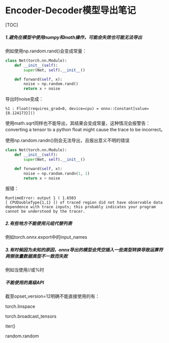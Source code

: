 # Encoder-Decoder模型导出笔记

[TOC]

##### 1.避免在模型中使用numpy和math操作，可能会失效也可能无法导出

例如使用np.random.rand()会变成常量：

```python
class Net(torch.nn.Module):
    def __init__(self):
        super(Net, self).__init__()

    def forward(self, x):
        noise = np.random.rand()
        return x + noise
```

导出时noise变成：

```
%1 : Float(requires_grad=0, device=cpu) = onnx::Constant[value={0.124173}]()
```

使用math.sqrt同样也不能导出，其结果会变成常量，这种情况会报警告：converting a tensor to a python float might cause the trace to be incorrect。

使用np.random.randn()则会无法导出，且报出意义不明的错误

```python
class Net(torch.nn.Module):
    def __init__(self):
        super(Net, self).__init__()

    def forward(self, x):
        noise = np.random.randn(1, 1)
        return x + noise
```

报错：

```
RuntimeError: output 1 ( 1.6503
[ CPUDoubleType{1,1} ]) of traced region did not have observable data dependence with trace inputs; this probably indicates your program cannot be understood by the tracer.
```

##### 2.有些地方不能使用元组代替列表

例如torch.onnx.export中的input_names

##### 3.有时候因为未知的原因，onnx导出的模型会凭空插入一些类型转换导致运算符两侧张量数据类型不一致而失败

例如当使用//或%时

##### 不能使用的高级API

截至opset_version=12明确不能直接使用的有：

torch.linspace

torch.broadcast_tensors

iter()

random.random

